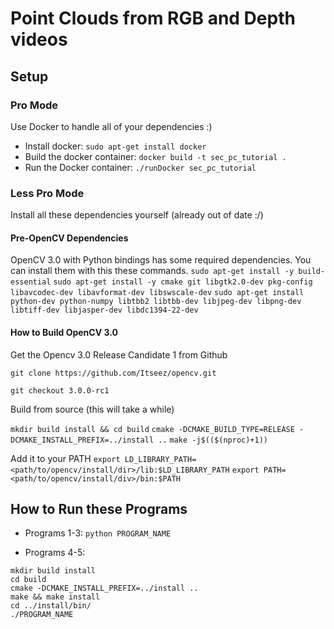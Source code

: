 # Point Clouds from RGB and Depth videos #

## Setup ##

### Pro Mode ###
Use Docker to handle all of your dependencies :)
* Install docker: `sudo apt-get install docker`
* Build the docker container: `docker build -t sec_pc_tutorial .`
* Run the Docker container: `./runDocker sec_pc_tutorial`

### Less Pro Mode ###
Install all these dependencies yourself (already out of date :/)

#### Pre-OpenCV Dependencies ####
OpenCV 3.0 with Python bindings has some required dependencies. You can install them with this these commands.
`sudo apt-get install -y build-essential`
`sudo apt-get install -y cmake git libgtk2.0-dev pkg-config libavcodec-dev libavformat-dev libswscale-dev`
`sudo apt-get install python-dev python-numpy libtbb2 libtbb-dev libjpeg-dev libpng-dev libtiff-dev libjasper-dev libdc1394-22-dev`

#### How to Build OpenCV 3.0 ####

Get the Opencv 3.0 Release Candidate 1 from Github

`git clone https://github.com/Itseez/opencv.git`

`git checkout 3.0.0-rc1`

Build from source (this will take a while)

`mkdir build install && cd build`
`cmake -DCMAKE_BUILD_TYPE=RELEASE -DCMAKE_INSTALL_PREFIX=../install ..`
`make -j$(($(nproc)+1))`

Add it to your PATH
`export LD_LIBRARY_PATH=<path/to/opencv/install/dir>/lib:$LD_LIBRARY_PATH`
`export PATH=<path/to/opencv/install/div>/bin:$PATH`

## How to Run these Programs ##

* Programs 1-3: `python PROGRAM_NAME`

* Programs 4-5:
```
mkdir build install
cd build
cmake -DCMAKE_INSTALL_PREFIX=../install ..
make && make install
cd ../install/bin/
./PROGRAM_NAME
```
